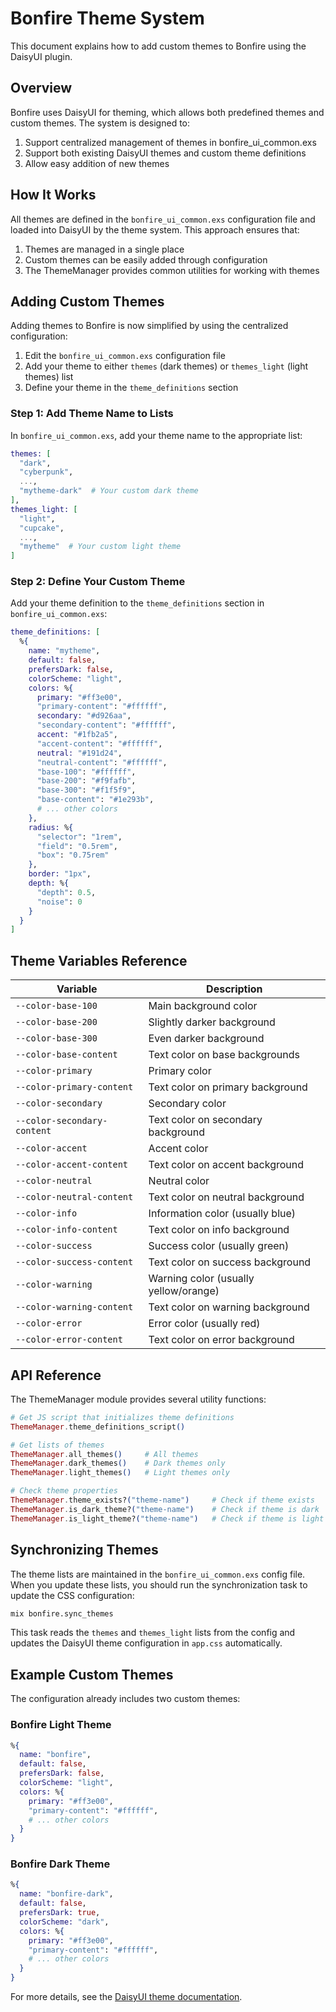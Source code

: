 # Bonfire Theme System

This document explains how to add custom themes to Bonfire using the DaisyUI plugin.

## Overview

Bonfire uses DaisyUI for theming, which allows both predefined themes and custom themes. The system is designed to:

1. Support centralized management of themes in bonfire_ui_common.exs
2. Support both existing DaisyUI themes and custom theme definitions 
3. Allow easy addition of new themes

## How It Works

All themes are defined in the `bonfire_ui_common.exs` configuration file and loaded into DaisyUI by the theme system. This approach ensures that:

1. Themes are managed in a single place
2. Custom themes can be easily added through configuration
3. The ThemeManager provides common utilities for working with themes

## Adding Custom Themes

Adding themes to Bonfire is now simplified by using the centralized configuration:

1. Edit the `bonfire_ui_common.exs` configuration file
2. Add your theme to either `themes` (dark themes) or `themes_light` (light themes) list
3. Define your theme in the `theme_definitions` section

### Step 1: Add Theme Name to Lists

In `bonfire_ui_common.exs`, add your theme name to the appropriate list:

```elixir
themes: [
  "dark",
  "cyberpunk",
  ...,
  "mytheme-dark"  # Your custom dark theme
],
themes_light: [
  "light",
  "cupcake",
  ...,
  "mytheme"  # Your custom light theme
]
```

### Step 2: Define Your Custom Theme

Add your theme definition to the `theme_definitions` section in `bonfire_ui_common.exs`:

```elixir
theme_definitions: [
  %{
    name: "mytheme",
    default: false,
    prefersDark: false,
    colorScheme: "light",
    colors: %{
      primary: "#ff3e00",
      "primary-content": "#ffffff",
      secondary: "#d926aa",
      "secondary-content": "#ffffff",
      accent: "#1fb2a5",
      "accent-content": "#ffffff",
      neutral: "#191d24",
      "neutral-content": "#ffffff",
      "base-100": "#ffffff",
      "base-200": "#f9fafb",
      "base-300": "#f1f5f9",
      "base-content": "#1e293b",
      # ... other colors
    },
    radius: %{
      "selector": "1rem",
      "field": "0.5rem",
      "box": "0.75rem"
    },
    border: "1px",
    depth: %{
      "depth": 0.5,
      "noise": 0
    }
  }
]
```

## Theme Variables Reference

| Variable | Description |
|----------|-------------|
| `--color-base-100` | Main background color |
| `--color-base-200` | Slightly darker background |
| `--color-base-300` | Even darker background |
| `--color-base-content` | Text color on base backgrounds |
| `--color-primary` | Primary color |
| `--color-primary-content` | Text color on primary background |
| `--color-secondary` | Secondary color |
| `--color-secondary-content` | Text color on secondary background |
| `--color-accent` | Accent color |
| `--color-accent-content` | Text color on accent background |
| `--color-neutral` | Neutral color |
| `--color-neutral-content` | Text color on neutral background |
| `--color-info` | Information color (usually blue) |
| `--color-info-content` | Text color on info background |
| `--color-success` | Success color (usually green) |
| `--color-success-content` | Text color on success background |
| `--color-warning` | Warning color (usually yellow/orange) |
| `--color-warning-content` | Text color on warning background |
| `--color-error` | Error color (usually red) |
| `--color-error-content` | Text color on error background |

## API Reference

The ThemeManager module provides several utility functions:

```elixir
# Get JS script that initializes theme definitions
ThemeManager.theme_definitions_script()

# Get lists of themes
ThemeManager.all_themes()     # All themes
ThemeManager.dark_themes()    # Dark themes only
ThemeManager.light_themes()   # Light themes only

# Check theme properties
ThemeManager.theme_exists?("theme-name")     # Check if theme exists
ThemeManager.is_dark_theme?("theme-name")    # Check if theme is dark
ThemeManager.is_light_theme?("theme-name")   # Check if theme is light
```

## Synchronizing Themes

The theme lists are maintained in the `bonfire_ui_common.exs` config file. When you update these lists, you should run the synchronization task to update the CSS configuration:

```bash
mix bonfire.sync_themes
```

This task reads the `themes` and `themes_light` lists from the config and updates the DaisyUI theme configuration in `app.css` automatically.

## Example Custom Themes

The configuration already includes two custom themes:

### Bonfire Light Theme

```elixir
%{
  name: "bonfire",
  default: false,
  prefersDark: false,
  colorScheme: "light",
  colors: %{
    primary: "#ff3e00",
    "primary-content": "#ffffff",
    # ... other colors
  }
}
```

### Bonfire Dark Theme

```elixir
%{
  name: "bonfire-dark",
  default: false,
  prefersDark: true,
  colorScheme: "dark",
  colors: %{
    primary: "#ff3e00",
    "primary-content": "#ffffff",
    # ... other colors
  }
}
```

For more details, see the [DaisyUI theme documentation](https://daisyui.com/docs/themes/).
